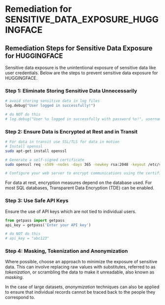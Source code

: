 # Remediation for SENSITIVE_DATA_EXPOSURE_HUGGINGFACE

## Remediation Steps for Sensitive Data Exposure for HUGGINGFACE
Sensitive data exposure is the unintentional exposure of sensitive data like user credentials. Below are the steps to prevent sensitive data exposure for HUGGINGFACE.
### Step 1: Eliminate Storing Sensitive Data Unnecessarily
```python
# avoid storing sensitive data in log files
log.debug("User logged in successfully!")

# do NOT do this
# log.debug("User %s logged in successfully with password %s!", username, password)
```
### Step 2: Ensure Data is Encrypted at Rest and in Transit
```bash
# For data in transit use SSL/TLS for data in motion
# Install openssl
sudo apt-get install openssl

# Generate a self-signed certificate
sudo openssl req -x509 -nodes -days 365 -newkey rsa:2048 -keyout /etc/ssl/private/apache-selfsigned.key -out /etc/ssl/certs/apache-selfsigned.crt

# Configure your web server to encrypt communications using the certificate
```
For data at rest, encryption measures depend on the database used. For most SQL databases, Transparent Data Encryption (TDE) can be enabled. 

### Step 3: Use Safe API Keys
Ensure the use of API keys which are not tied to individual users. 

```python
from getpass import getpass
api_key = getpass('Enter your API key')

# do NOT do this
# api_key = "abc123"
```
### Step 4: Masking, Tokenization and Anonymization
Where possible, choose an approach to minimize the exposure of sensitive data. This can involve replacing raw values with substitutes, referred to as *tokenization*, or scrambling the data to make it unreadable, also known as *masking*. 

In the case of large datasets, *anonymization* techniques can also be applied to ensure that individual records cannot be traced back to the people they correspond to.